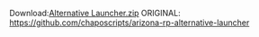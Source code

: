 Download:[Alternative Launcher.zip]([https://github.com/user-attachments/files/23173934/Alternative.Launcher.zip](https://github.com/s1m00nqwe/Alternative-Launcher-Arizona-RP-and-Rodina-RP/releases/tag/v1))
ORIGINAL: https://github.com/chaposcripts/arizona-rp-alternative-launcher

